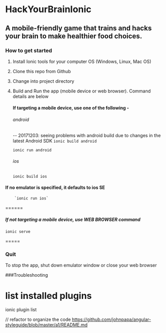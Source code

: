 # HackYourBrainIonic

## A mobile-friendly game that trains and hacks your brain to make healthier food choices. 

### How to get started

1. Install Ionic tools for your computer OS (Windows, Linux, Mac OS)

2. Clone this repo from Github

3. Change into project directory

4. Build and Run the app (mobile device or web browser). Command details are below



    #### If targeting a mobile device, use one of the following - 
    ###### android
    -- 20171203: seeing problems with android build due to changes in the latest Android SDK
    `ionic build android`

    `ionic run android`

    ###### ios
    `ionic build ios`

#### If no emulator is specified, it defaults to ios SE

        `ionic run ios`


======

##### If not targeting a mobile device, use WEB BROWSER command 
`ionic serve`

=====

### Quit
To stop the app, shut down emulator window or close your web browser




###Troubleshooting
# list installed plugins
 ionic plugin list

 // refactor to organize the code
 https://github.com/johnpapa/angular-styleguide/blob/master/a1/README.md
